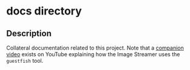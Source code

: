 # docs directory

## Description

Collateral documentation related to this project. Note that a [companion video](https://www.youtube.com/watch?v=flx24ssFkJ4) exists on YouTube explaining how the Image Streamer uses the `guestfish` tool.
